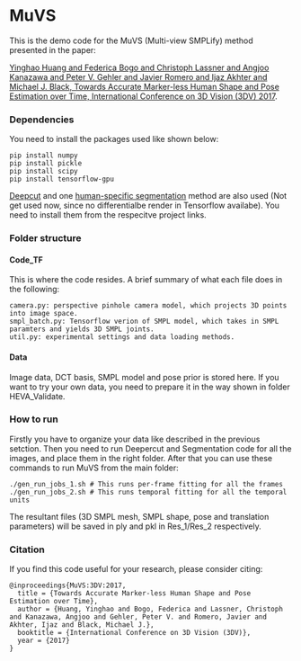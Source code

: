 # MuVS
This is the demo code for the MuVS (Multi-view SMPLify) method presented in the paper:

[Yinghao Huang and Federica Bogo and Christoph Lassner and Angjoo Kanazawa and Peter V. Gehler and Javier Romero and Ijaz Akhter and Michael J. Black, Towards Accurate Marker-less Human Shape and Pose Estimation over Time, International Conference on 3D Vision (3DV) 2017](https://ps.is.tuebingen.mpg.de/publications/muvs-3dv-2017).


### Dependencies

You need to install the packages used like shown below:
```
pip install numpy
pip install pickle
pip install scipy
pip install tensorflow-gpu
```

[Deepcut](https://github.com/eldar/deepcut-cnn) and one [human-specific segmentation](https://github.com/classner/up) method are also used (Not get used now, since no differentialbe render in Tensorflow availabe). You need to install them from the respecitve project links.

### Folder structure
#### Code_TF
This is where the code resides. A brief summary of what each file does in the following:
```
camera.py: perspective pinhole camera model, which projects 3D points into image space.
smpl_batch.py: Tensorflow verion of SMPL model, which takes in SMPL paramters and yields 3D SMPL joints.
util.py: experimental settings and data loading methods.
```

#### Data
Image data, DCT basis, SMPL model and pose prior is stored here. If you want to try your own data, you need to prepare it in the way shown in folder HEVA_Validate.


### How to run

Firstly you have to organize your data like described in the previous setction. Then you need to run Deepercut and Segmentation code for all the images, and place them in the right folder. After that you can use these commands to run MuVS from the main folder:

```
./gen_run_jobs_1.sh # This runs per-frame fitting for all the frames
./gen_run_jobs_2.sh # This runs temporal fitting for all the temporal units
```

The resultant files (3D SMPL mesh, SMPL shape, pose and translation parameters) will be saved in ply and pkl in Res_1/Res_2 respectively.


### Citation
If you find this code useful for your research, please consider citing:
```
@inproceedings{MuVS:3DV:2017,
  title = {Towards Accurate Marker-less Human Shape and Pose Estimation over Time},
  author = {Huang, Yinghao and Bogo, Federica and Lassner, Christoph and Kanazawa, Angjoo and Gehler, Peter V. and Romero, Javier and Akhter, Ijaz and Black, Michael J.},
  booktitle = {International Conference on 3D Vision (3DV)},
  year = {2017}
}
```                                                                                                                                                                    
